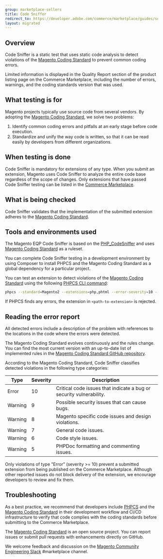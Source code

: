 ```yaml
---
group: marketplace-sellers
title: Code Sniffer
redirect_to: https://developer.adobe.com/commerce/marketplace/guides/sellers/code-sniffer/
layout: migrated
---
```


## Overview

Code Sniffer is a static test that uses static code analysis to detect violations of the [Magento Coding Standard](https://github.com/magento/magento-coding-standard/) to prevent common coding errors.

Limited information is displayed in the Quality Report section of the product listing page on the Commerce Marketplace, including the number of errors, warnings, and the coding standards version that was used.

## What testing is for

Magento projects typically use source code from several vendors. By adopting the [Magento Coding Standard](https://github.com/magento/magento-coding-standard), we solve two problems:

1. Identify common coding errors and pitfalls at an early stage before code execution.
1. Standardize and unify the way code is written, so that it can  be read easily by developers from different organizations.

## When testing is done

Code Sniffer is mandatory for extensions of any type. When you submit an extension, Magento uses Code Sniffer to analyze the entire code base regardless of the scope of changes. Only extensions that have passed Code Sniffer testing can be listed in the [Commerce Marketplace](https://marketplace.magento.com/).

## What is being checked

Code Sniffer validates that the implementation of the submitted extension adheres to the [Magento Coding Standard](https://github.com/magento/magento-coding-standard/).

## Tools and environments used

The Magento EQP Code Sniffer is based on the [PHP_CodeSniffer](https://github.com/squizlabs/PHP_CodeSniffer) and uses [Magento Coding Standard](https://github.com/magento/magento-coding-standard/) as a ruleset.

You can complete Code Sniffer testing in a development environment by using Composer to install PHPCS and the Magento Coding Standard as a global dependency for a particular project.

You can test an extension to detect violations of the [Magento Coding Standard](https://github.com/magento/magento-coding-standard/) using the following [PHPCS CLI command](https://github.com/squizlabs/PHP_CodeSniffer/blob/master/bin/phpcs):

```bash
phpcs --standard=Magento2 --extensions=php,phtml --error-severity=10 --ignore-annotations --report=json --report-file=report.json <path-to-extension>
```
If PHPCS finds any errors, the extension in `<path-to-extension>`  is rejected.

## Reading the error report

All detected errors include a description of the problem with references to the locations in the code where the errors were detected.

The Magento Coding Standard evolves continuously and the rules change. You can find the most current version with an up-to-date list of implemented rules in the [Magento Coding Standard GitHub repository](https://github.com/magento/magento-coding-standard/blob/develop/Magento2/ruleset.xml).

According to the Magento Coding Standard, Code Sniffer classifies detected violations in the following type categories:

| Type | Severity | Description |
|------|----------|-------------|
| Error | 10 | Critical code issues that indicate a bug or security vulnerability. |
| Warning | 9 | Possible security issues that can cause bugs. |
| Warning | 8 | Magento specific code issues and design violations. |
| Warning | 7 | General code issues. |
| Warning | 6 | Code style issues. |
| Warning | 5 | PHPDoc formatting and commenting issues. |

Only violations of type "Error" (severity >= 10) prevent a submitted extension from being published on the Commerce Marketplace. Although other reported issues do not block delivery of the extension, we encourage developers to review and fix them.

## Troubleshooting

As a best practice, we recommend that developers include [PHPCS](https://github.com/squizlabs/PHP_CodeSniffer) and the [Magento Coding Standard](https://github.com/magento/magento-coding-standard/) in their development workflow and CI/CD infrastructure to verify that code complies with the coding standards before submitting to the Commerce Marketplace.

The [Magento Coding Standard](https://github.com/magento/magento-coding-standard/) is an open source project. You can report issues or submit pull requests with enhancements directly on GitHub.

We welcome feedback and discussion on the [Magento Community Engineering Slack](https://magentocommeng.slack.com/archives/C7SL5CGDN) #marketplace channel.

